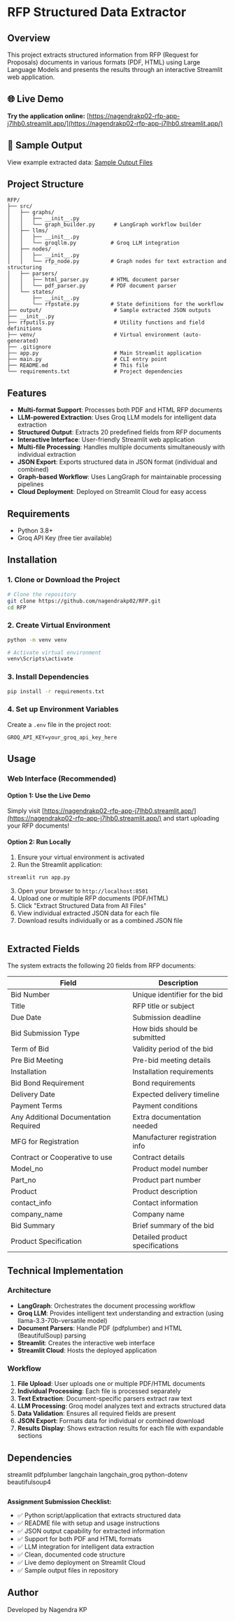 # RFP Structured Data Extractor

## Overview
This project extracts structured information from RFP (Request for Proposals) documents in various formats (PDF, HTML) using Large Language Models and presents the results through an interactive Streamlit web application.

## 🌐 Live Demo
**Try the application online:** [https://nagendrakp02-rfp-app-j7lhb0.streamlit.app/](https://nagendrakp02-rfp-app-j7lhb0.streamlit.app/)

## 📂 Sample Output
View example extracted data: [Sample Output Files](https://github.com/nagendrakp02/RFP/tree/main/output)

## Project Structure
```
RFP/
├── src/
│   ├── graphs/
│   │   ├── __init__.py
│   │   └── graph_builder.py      # LangGraph workflow builder
│   ├── llms/
│   │   ├── __init__.py
│   │   └── groqllm.py           # Groq LLM integration
│   ├── nodes/
│   │   ├── __init__.py
│   │   └── rfp_node.py          # Graph nodes for text extraction and structuring
│   ├── parsers/
│   │   ├── html_parser.py       # HTML document parser
│   │   └── pdf_parser.py        # PDF document parser
│   └── states/
│       ├── __init__.py
│       └── rfpstate.py          # State definitions for the workflow
├── output/                       # Sample extracted JSON outputs
├── __init__.py
├── rfputils.py                   # Utility functions and field definitions
├── venv/                         # Virtual environment (auto-generated)
├── .gitignore
├── app.py                        # Main Streamlit application
├── main.py                       # CLI entry point
├── README.md                     # This file
└── requirements.txt              # Project dependencies
```

## Features
- **Multi-format Support**: Processes both PDF and HTML RFP documents
- **LLM-powered Extraction**: Uses Groq LLM models for intelligent data extraction
- **Structured Output**: Extracts 20 predefined fields from RFP documents
- **Interactive Interface**: User-friendly Streamlit web application
- **Multi-file Processing**: Handles multiple documents simultaneously with individual extraction
- **JSON Export**: Exports structured data in JSON format (individual and combined)
- **Graph-based Workflow**: Uses LangGraph for maintainable processing pipelines
- **Cloud Deployment**: Deployed on Streamlit Cloud for easy access

## Requirements
- Python 3.8+
- Groq API Key (free tier available)

## Installation

### 1. Clone or Download the Project
```bash
# Clone the repository
git clone https://github.com/nagendrakp02/RFP.git
cd RFP
```

### 2. Create Virtual Environment
```bash
python -m venv venv

# Activate virtual environment
venv\Scripts\activate

```

### 3. Install Dependencies
```bash
pip install -r requirements.txt
```

### 4. Set up Environment Variables
Create a `.env` file in the project root:
```env
GROQ_API_KEY=your_groq_api_key_here
```


## Usage

### Web Interface (Recommended)

#### Option 1: Use the Live Demo
Simply visit [https://nagendrakp02-rfp-app-j7lhb0.streamlit.app/](https://nagendrakp02-rfp-app-j7lhb0.streamlit.app/) and start uploading your RFP documents!

#### Option 2: Run Locally
1. Ensure your virtual environment is activated
2. Run the Streamlit application:
```bash
streamlit run app.py
```
3. Open your browser to `http://localhost:8501`
4. Upload one or multiple RFP documents (PDF/HTML)
5. Click "Extract Structured Data from All Files"
6. View individual extracted JSON data for each file
7. Download results individually or as a combined JSON file

```
```
## Extracted Fields
The system extracts the following 20 fields from RFP documents:

| Field | Description |
|-------|-------------|
| Bid Number | Unique identifier for the bid |
| Title | RFP title or subject |
| Due Date | Submission deadline |
| Bid Submission Type | How bids should be submitted |
| Term of Bid | Validity period of the bid |
| Pre Bid Meeting | Pre-bid meeting details |
| Installation | Installation requirements |
| Bid Bond Requirement | Bond requirements |
| Delivery Date | Expected delivery timeline |
| Payment Terms | Payment conditions |
| Any Additional Documentation Required | Extra documentation needed |
| MFG for Registration | Manufacturer registration info |
| Contract or Cooperative to use | Contract details |
| Model_no | Product model number |
| Part_no | Product part number |
| Product | Product description |
| contact_info | Contact information |
| company_name | Company name |
| Bid Summary | Brief summary of the bid |
| Product Specification | Detailed product specifications |

## Technical Implementation

### Architecture
- **LangGraph**: Orchestrates the document processing workflow
- **Groq LLM**: Provides intelligent text understanding and extraction (using llama-3.3-70b-versatile model)
- **Document Parsers**: Handle PDF (pdfplumber) and HTML (BeautifulSoup) parsing
- **Streamlit**: Creates the interactive web interface
- **Streamlit Cloud**: Hosts the deployed application

### Workflow
1. **File Upload**: User uploads one or multiple PDF/HTML documents
2. **Individual Processing**: Each file is processed separately
3. **Text Extraction**: Document-specific parsers extract raw text
4. **LLM Processing**: Groq model analyzes text and extracts structured data
5. **Data Validation**: Ensures all required fields are present
6. **JSON Export**: Formats data for individual or combined download
7. **Results Display**: Shows extraction results for each file with expandable sections

## Dependencies

streamlit
pdfplumber
langchain
langchain_groq
python-dotenv
beautifulsoup4
```
```
**Assignment Submission Checklist:**
- ✅ Python script/application that extracts structured data
- ✅ README file with setup and usage instructions
- ✅ JSON output capability for extracted information
- ✅ Support for both PDF and HTML formats
- ✅ LLM integration for intelligent data extraction
- ✅ Clean, documented code structure
- ✅ Live demo deployment on Streamlit Cloud
- ✅ Sample output files in repository


## Author
Developed by Nagendra KP



